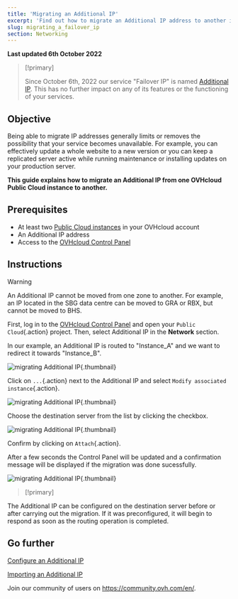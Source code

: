 ```yaml
---
title: 'Migrating an Additional IP'
excerpt: 'Find out how to migrate an Additional IP address to another instance'
slug: migrating_a_failover_ip
section: Networking
---
```


**Last updated 6th October 2022**

> [!primary]
>
> Since October 6th, 2022 our service "Failover IP" is named [Additional IP](https://www.ovhcloud.com/en-ie/network/additional-ip/). This has no further impact on any of its features or the functioning of your services.
>


## Objective

Being able to migrate IP addresses generally limits or removes the possibility that your service becomes unavailable. For example, you can effectively update a whole website to a new version or you can keep a replicated server active while running maintenance or installing updates on your production server.

**This guide explains how to migrate an Additional IP from one OVHcloud Public Cloud instance to another.**

## Prerequisites

- At least two [Public Cloud instances](https://www.ovhcloud.com/en-ie/public-cloud/) in your OVHcloud account
- An Additional IP address
- Access to the [OVHcloud Control Panel](https://www.ovh.com/auth/?action=gotomanager&from=https://www.ovh.ie/&ovhSubsidiary=ie)

## Instructions

> [!warning]
>
> An Additional IP cannot be moved from one zone to another. For example, an IP located in the SBG data centre can be moved to GRA or RBX, but cannot be moved to BHS.
>

First, log in to the [OVHcloud Control Panel](https://www.ovh.com/auth/?action=gotomanager&from=https://www.ovh.ie/&ovhSubsidiary=ie) and open your `Public Cloud`{.action} project. Then, select Additional IP in the **Network** section.

In our example, an Additional IP is routed to "Instance_A" and we want to redirect it towards "Instance_B".

![migrating Additional IP](images/failover2022.png){.thumbnail}

Click on `...`{.action} next to the Additional IP and select `Modify associated instance`{.action}.

![migrating Additional IP](images/modify1.2022.png){.thumbnail}

Choose the destination server from the list by clicking the checkbox.

![migrating Additional IP](images/modify1.png){.thumbnail}

Confirm by clicking on `Attach`{.action}.

After a few seconds the Control Panel will be updated and a confirmation message will be displayed if the migration was done sucessfully.

![migrating Additional IP](images/modify2.2022.png){.thumbnail}

> [!primary]
>
The Additional IP can be configured on the destination server before or after carrying out the migration. If it was preconfigured, it will begin to respond as soon as the routing operation is completed.
>

## Go further

[Configure an Additional IP](https://docs.ovh.com/ie/en/public-cloud/configure_a_failover_ip)

[Importing an Additional IP](https://docs.ovh.com/ie/en/public-cloud/import_a_failover_ip)

Join our community of users on <https://community.ovh.com/en/>.